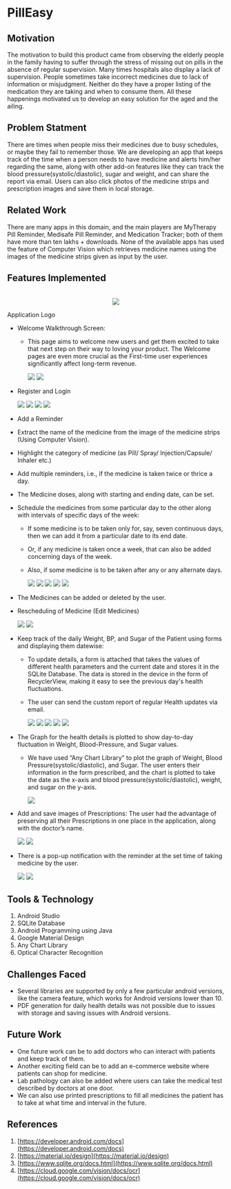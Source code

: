 # PillEasy

## Motivation

The motivation to build this product came from observing the elderly people in the family having to suffer through the stress of missing out on pills in the absence of regular supervision. Many times hospitals also display a lack of supervision. People sometimes take incorrect medicines due to lack of information or misjudgment. Neither do they have a proper listing of the medication they are taking and when to consume them. All these happenings motivated us to develop an easy solution for the aged and the ailing.

## Problem Statment

There are times when people miss their medicines due to busy schedules, or maybe they fail to remember those. We are developing an app that keeps track of the time when a person needs to have medicine and alerts him/her regarding the same, along with other add-on features like they can track the blood pressure(systolic/diastolic), sugar and weight, and can share the report via email. Users can also click photos of the medicine strips and prescription images and save them in local storage.

## Related Work

There are many apps in this domain, and the main players are MyTherapy Pill Reminder, Medisafe Pill Reminder, and Medication Tracker; both of them have more than ten lakhs + downloads. None of the available apps has used the feature of Computer Vision which retrieves medicine names using the images of the medicine strips given as input by the user.

## Features Implemented
<br>

<center><img src = "PillEasy_App_Images/logo.png"/></center>
<p style = "center"> Application Logo </p>

- Welcome Walkthrough Screen:
  - This page aims to welcome new users and get them excited to take that next step on their way to loving your product. The Welcome pages are even more crucial as the First-time user experiences significantly affect long-term revenue.
  
    ![](PillEasy_App_Images/walkthrough_1.png)
    ![](PillEasy_App_Images/walkthrough_2.png)
    <br>

- Register and Login

  ![](PillEasy_App_Images/register_1.png)
  ![](PillEasy_App_Images/register_2.png)
  ![](PillEasy_App_Images/login_1.png)
  ![](PillEasy_App_Images/login_2.png)
  <br>

- Add a Reminder

- Extract the name of the medicine from the image of the medicine strips (Using Computer Vision).
- Highlight the category of medicine (as Pill/ Spray/ Injection/Capsule/ Inhaler etc.)
- Add multiple reminders, i.e., if the medicine is taken twice or thrice a day.
- The Medicine doses, along with starting and ending date, can be set.
- Schedule the medicines from some particular day to the other along with intervals of specific days of the week:
  - If some medicine is to be taken only for, say, seven continuous days, then we can add it from a particular date to its end date.
  - Or, if any medicine is taken once a week, that can also be added concerning days of the week.
  - Also, if some medicine is to be taken after any or any alternate days.

    ![](PillEasy_App_Images/schedule_1.png)
    ![](PillEasy_App_Images/schedule_2.png)
    ![](PillEasy_App_Images/schedule_3.png)
    ![](PillEasy_App_Images/schedule_4.png)
    ![](PillEasy_App_Images/schedule_5.png)
    <br>

- The Medicines can be added or deleted by the user.

- Rescheduling of Medicine (Edit Medicines)

  ![](PillEasy_App_Images/reschedule_1.png)
  ![](PillEasy_App_Images/reschedule_2.png)
  <br>

- Keep track of the daily Weight, BP, and Sugar of the Patient using forms and displaying them datewise:
  - To update details, a form is attached that takes the values of different health parameters and the current date and stores it in the SQLite Database. The data is stored in the device in the form of RecyclerView, making it easy to see the previous day's health fluctuations.
  - The user can send the custom report of regular Health updates via email.
    
    ![](PillEasy_App_Images/keep_track_1.png)
    ![](PillEasy_App_Images/keep_track_2.png)
    ![](PillEasy_App_Images/keep_track_3.png)
    ![](PillEasy_App_Images/keep_track_4.png)
    ![](PillEasy_App_Images/keep_track_5.png)
    <br>

- The Graph for the health details is plotted to show day-to-day fluctuation in Weight, Blood-Pressure, and Sugar values.
  - We have used “Any Chart Library” to plot the graph of Weight, Blood Pressure(systolic/diastolic), and Sugar. The user enters their information in the form prescribed, and the chart is plotted to take the date as the x-axis and blood pressure(systolic/diastolic), weight, and sugar on the y-axis.

    ![](PillEasy_App_Images/graph.png)
    <br>

- Add and save images of Prescriptions: The user had the advantage of preserving all their Prescriptions in one place in the application, along with the doctor’s name.

  ![](PillEasy_App_Images/save_prescription_1.png)
  ![](PillEasy_App_Images/save_prescription_2.png)
  <br>

- There is a pop-up notification with the reminder at the set time of taking medicine by the user.
  
  ![](PillEasy_App_Images/notification_1.png)
  ![](PillEasy_App_Images/notification_2.png)
  <br>

## Tools & Technology

1. Android Studio
2. SQLite Database
3. Android Programming using Java
4. Google Material Design
5. Any Chart Library
6. Optical Character Recognition

## Challenges Faced

- Several libraries are supported by only a few particular android versions, like the camera feature, which works for Android versions lower than 10.
- PDF generation for daily health details was not possible due to issues with storage and saving issues with Android versions.

## Future Work

- One future work can be to add doctors who can interact with patients and keep track of them.
- Another exciting field can be to add an e-commerce website where patients can shop for medicine.
- Lab pathology can also be added where users can take the medical test described by doctors at one door.
- We can also use printed prescriptions to fill all medicines the patient has to take at what time and interval in the future.

## References

1) [https://developer.android.com/docs](https://developer.android.com/docs)
2) [https://material.io/design](https://material.io/design)
3) [https://www.sqlite.org/docs.html](https://www.sqlite.org/docs.html)
4) [https://cloud.google.com/vision/docs/ocr](https://cloud.google.com/vision/docs/ocr)
